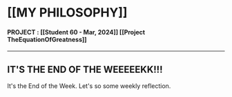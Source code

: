 
# [[MY PHILOSOPHY]]

#### PROJECT : [[Student 60 - Mar, 2024]] [[Project TheEquationOfGreatness]]

---
## IT'S THE END OF THE WEEEEEKK!!!

It's the End of the Week. Let's so some weekly reflection. 




